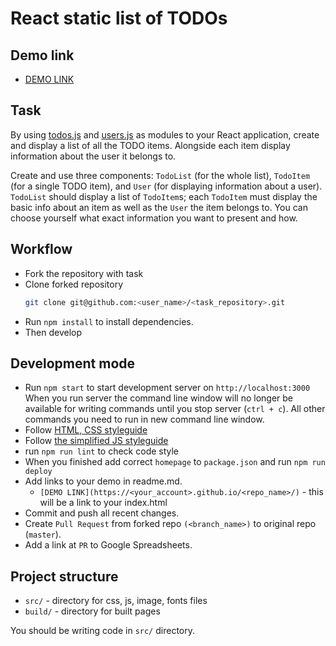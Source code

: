 # React static list of TODOs

## Demo link

- [DEMO LINK](https://pokatunzp.github.io/react_static-list-of-todos/)


## Task

By using [todos.js](./src/api/todos.js) and [users.js](./src/api/users.js) as modules to your React application, create and display a list of all the TODO items. Alongside each item display information about the user it belongs to.

Create and use three components: `TodoList` (for the whole list), `TodoItem` (for a single TODO item), and `User` (for displaying information about a user). `TodoList` should display a list of `TodoItem`s; each `TodoItem` must display the basic info about an item as well as the `User` the item belongs to. You can choose yourself what exact information you want to present and how.

## Workflow

- Fork the repository with task
- Clone forked repository
    ```bash
    git clone git@github.com:<user_name>/<task_repository>.git
    ```
- Run `npm install` to install dependencies.
- Then develop

## Development mode

- Run `npm start` to start development server on `http://localhost:3000`
    When you run server the command line window will no longer be available for
    writing commands until you stop server (`ctrl + c`). All other commands you
    need to run in new command line window.
- Follow [HTML, CSS styleguide](https://mate-academy.github.io/style-guides/htmlcss.html)
- Follow [the simplified JS styleguide](https://mate-academy.github.io/style-guides/javascript-standard-modified)
- run `npm run lint` to check code style
- When you finished add correct `homepage` to `package.json` and run `npm run deploy`
- Add links to your demo in readme.md.
  - `[DEMO LINK](https://<your_account>.github.io/<repo_name>/)` - this will be a
  link to your index.html
- Commit and push all recent changes.
- Create `Pull Request` from forked repo `(<branch_name>)` to original repo
(`master`).
- Add a link at `PR` to Google Spreadsheets.

## Project structure

- `src/` - directory for css, js, image, fonts files
- `build/` - directory for built pages

You should be writing code in `src/` directory.
